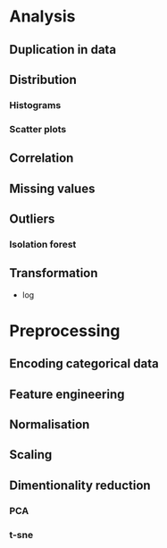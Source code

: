 # Analysis
## Duplication in data
## Distribution
### Histograms
### Scatter plots
## Correlation
## Missing values
## Outliers
### Isolation forest
## Transformation
- log

# Preprocessing
## Encoding categorical data
## Feature engineering
## Normalisation
## Scaling
## Dimentionality reduction
### PCA
### t-sne

